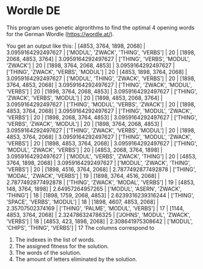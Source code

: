 # Wordle DE
This program uses genetic algrorithms to find the optimal 4 opening words for the German Wordle (https://wordle.at/).

You get an output like this:
| [4853, 3764, 1898, 2068] | 3.0959164292497627 | ['MODUL', 'ZWACK', 'THING', 'VERBS'] | 20
| [1898, 2068, 4853, 3764] | 3.0959164292497627 | ['THING', 'VERBS', 'MODUL', 'ZWACK'] | 20
| [1898, 3764, 2068, 4853] | 3.0959164292497627 | ['THING', 'ZWACK', 'VERBS', 'MODUL'] | 20
| [4853, 1898, 3764, 2068] | 3.0959164292497627 | ['MODUL', 'THING', 'ZWACK', 'VERBS'] | 20
| [1898, 3764, 4853, 2068] | 3.0959164292497627 | ['THING', 'ZWACK', 'MODUL', 'VERBS'] | 20
| [1898, 3764, 2068, 4853] | 3.0959164292497627 | ['THING', 'ZWACK', 'VERBS', 'MODUL'] | 20
| [1898, 4853, 2068, 3764] | 3.0959164292497627 | ['THING', 'MODUL', 'VERBS', 'ZWACK'] | 20
| [1898, 4853, 3764, 2068] | 3.0959164292497627 | ['THING', 'MODUL', 'ZWACK', 'VERBS'] | 20
| [1898, 2068, 3764, 4853] | 3.0959164292497627 | ['THING', 'VERBS', 'ZWACK', 'MODUL'] | 20
| [1898, 3764, 2068, 4853] | 3.0959164292497627 | ['THING', 'ZWACK', 'VERBS', 'MODUL'] | 20
| [1898, 4853, 3764, 2068] | 3.0959164292497627 | ['THING', 'MODUL', 'ZWACK', 'VERBS'] | 20
| [1898, 4853, 3764, 2068] | 3.0959164292497627 | ['THING', 'MODUL', 'ZWACK', 'VERBS'] | 20
| [4853, 2068, 3764, 1898] | 3.0959164292497627 | ['MODUL', 'VERBS', 'ZWACK', 'THING'] | 20
| [4853, 3764, 1898, 2068] | 3.0959164292497627 | ['MODUL', 'ZWACK', 'THING', 'VERBS'] | 20
| [1898, 4516, 3764, 2068] | 2.7877492877492878 | ['THING', 'MODAL', 'ZWACK', 'VERBS'] | 19
| [1898, 3764, 4516, 2068] | 2.7877492877492878 | ['THING', 'ZWACK', 'MODAL', 'VERBS'] | 19
| [4853, 148, 3764, 1898] | 2.64957264957265 | ['MODUL', 'ASERN', 'ZWACK', 'THING'] | 18
| [1898, 1759, 2068, 4853] | 2.6239316239316244 | ['THING', 'SPACE', 'VERBS', 'MODUL'] | 18
| [1898, 4607, 4853, 2068] | 2.35707502374169 | ['THING', 'PALME', 'MODUL', 'VERBS'] | 17
| [1144, 4853, 3764, 2068] | 2.324786324786325 | ['JOHNS', 'MODUL', 'ZWACK', 'VERBS'] | 18
| [4853, 423, 1898, 2068] | 2.308641975308642 | ['MODUL', 'CHIPS', 'THING', 'VERBS'] | 17
The columns correspond to
1. The indexes in the list of words.
2. The assigned fitness for the solution.
3. The words of the solution.
4. The amount of letters eliminated by the solution.